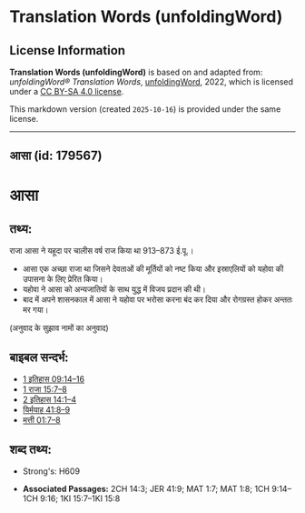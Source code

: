 # Translation Words (unfoldingWord)

## License Information

**Translation Words (unfoldingWord)** is based on and adapted from: _unfoldingWord® Translation Words_, [unfoldingWord](https://unfoldingword.org/utw), 2022, which is licensed under a [CC BY-SA 4.0 license](https://creativecommons.org/licenses/by-sa/4.0/legalcode.en).

This markdown version (created `2025-10-16`) is provided under the same license.



--------------------------------

## आसा (id: 179567)

आसा
===

तथ्य:
-----

राजा आसा ने यहूदा पर चालीस वर्ष राज किया था 913–873 ई.पू.।

* आसा एक अच्छा राजा था जिसने देवताओं की मूर्तियों को नष्ट किया और इस्राएलियों को यहोवा की उपासना के लिए प्रेरित किया।
* यहोवा ने आसा को अन्यजातियों के साथ युद्ध में विजय प्रदान की थी।
* बाद में अपने शासनकाल में आसा ने यहोवा पर भरोसा करना बंद कर दिया और रोगग्रस्त होकर अन्ततः मर गया।

(अनुवाद के सुझाव नामों का अनुवाद)

बाइबल सन्दर्भ:
--------------

* [1 इतिहास 09:14–16](https://ref.ly/1Chr0:0)
* [1 राजा 15:7–8](https://ref.ly/1Kgs0:0)
* [2 इतिहास 14:1–4](https://ref.ly/2Chr0:0)
* [यिर्मयाह 41:8–9](https://ref.ly/Jer41:8-Jer41:9)
* [मत्ती 01:7–8](https://ref.ly/Matt1:7-Matt1:8)

शब्द तथ्य:
----------

* Strong's: H609

* **Associated Passages:** 2CH 14:3; JER 41:9; MAT 1:7; MAT 1:8; 1CH 9:14–1CH 9:16; 1KI 15:7–1KI 15:8

